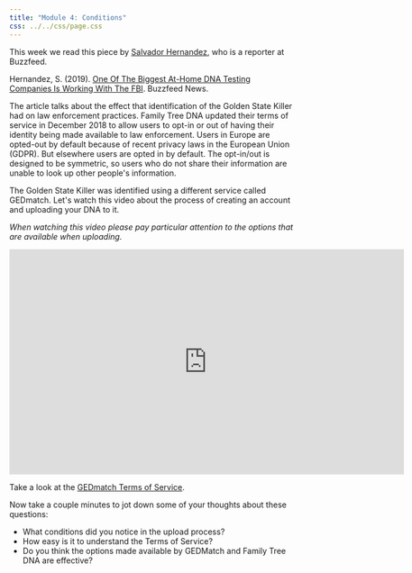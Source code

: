 ```yaml
---
title: "Module 4: Conditions"
css: ../../css/page.css
---
```


This week we read this piece by [Salvador Hernandez](https://twitter.com/SalHernandez), who is a reporter at Buzzfeed.

Hernandez, S. (2019). [One Of The Biggest At-Home DNA Testing Companies Is Working With The FBI](). Buzzfeed News. 

The article talks about the effect that identification of the Golden State
Killer had on law enforcement practices. Family Tree DNA updated their terms of
service in December 2018 to allow users to opt-in or out of having their
identity being made available to law enforcement. Users in Europe are opted-out
by default because of recent privacy laws in the European Union (GDPR). But
elsewhere users are opted in by default. The opt-in/out is designed to be
symmetric, so users who do not share their information are unable to look up
other people's information.

The Golden State Killer was identified using a different service called
GEDmatch. Let's watch this video about the process of creating an account and
uploading your DNA to it.

*When watching this video please pay particular attention to the options that
are available when uploading.*

<iframe width="700" height="400" src="https://www.youtube.com/embed/id7JJ1NoTNk"
frameborder="0" allow="accelerometer; autoplay; encrypted-media; gyroscope;
picture-in-picture" allowfullscreen></iframe>

Take a look at the [GEDmatch Terms of Service](https://www.gedmatch.com/tos.htm).

Now take a couple minutes to jot down some of your thoughts about these questions:

* What conditions did you notice in the upload process?
* How easy is it to understand the Terms of Service?
* Do you think the options made available by GEDMatch and Family Tree DNA are
  effective?
